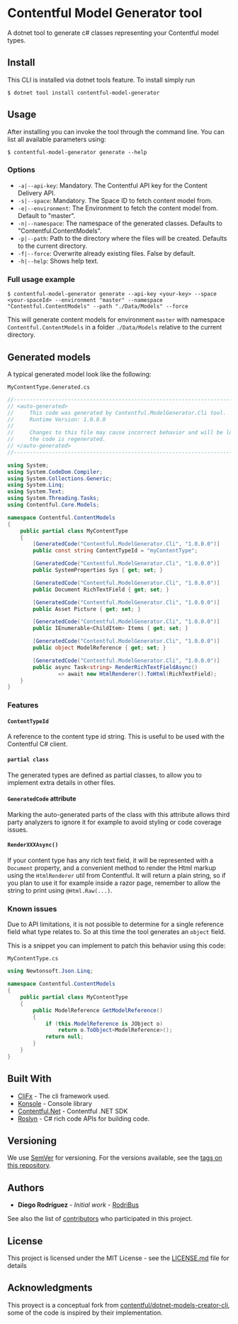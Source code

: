 # Contentful Model Generator tool
A dotnet tool to generate c# classes representing your Contentful model types.

## Install
This CLI is installed via dotnet tools feature.
To install simply run
```
$ dotnet tool install contentful-model-generator
```

## Usage
After installing you can invoke the tool through the command line.
You can list all available parameters using:
```
$ contentful-model-generator generate --help 
```
### Options
- `-a|--api-key`:      Mandatory. The Contentful API key for the Content Delivery API.
- `-s|--space`:        Mandatory. The Space ID to fetch content model from.
- `-e|--environment`:  The Environment to fetch the content model from. Default to "master".
- `-n|--namespace`:    The namespace of the generated classes. Defaults to "Contentful.ContentModels".
- `-p|--path`:         Path to the directory where the files will be created. Defaults to the current directory.
- `-f|--force`:       Overwrite already existing files. False by default.
- `-h|--help`:        Shows help text.

### Full usage example
```
$ contentful-model-generator generate --api-key <your-key> --space <your-spaceId> --environment "master" --namespace "Contentful.ContentModels" --path "./Data/Models" --force
```
This will generate content models for environment `master` with namespace `Contentful.ContentModels` in a folder `./Data/Models` relative to the current directory.

## Generated models
A typical generated model look like the following:

`MyContentType.Generated.cs`
```csharp
//------------------------------------------------------------------------------
// <auto-generated>
//     This code was generated by Contentful.ModelGenerator.Cli tool.
//     Runtime Version: 1.0.0.0
//
//     Changes to this file may cause incorrect behavior and will be lost if
//     the code is regenerated.
// </auto-generated>
//------------------------------------------------------------------------------

using System;
using System.CodeDom.Compiler;
using System.Collections.Generic;
using System.Linq;
using System.Text;
using System.Threading.Tasks;
using Contentful.Core.Models;

namespace Contentful.ContentModels
{
    public partial class MyContentType
    {
        [GeneratedCode("Contentful.ModelGenerator.Cli", "1.0.0.0")]
        public const string ContentTypeId = "myContentType";

        [GeneratedCode("Contentful.ModelGenerator.Cli", "1.0.0.0")]
        public SystemProperties Sys { get; set; }

        [GeneratedCode("Contentful.ModelGenerator.Cli", "1.0.0.0")]
        public Document RichTextField { get; set; }

        [GeneratedCode("Contentful.ModelGenerator.Cli", "1.0.0.0")]
        public Asset Picture { get; set; }

        [GeneratedCode("Contentful.ModelGenerator.Cli", "1.0.0.0")]
        public IEnumerable<ChildItem> Items { get; set; }

        [GeneratedCode("Contentful.ModelGenerator.Cli", "1.0.0.0")]
        public object ModelReference { get; set; }

        [GeneratedCode("Contentful.ModelGenerator.Cli", "1.0.0.0")]
        public async Task<string> RenderRichTextFieldAsync()
                => await new HtmlRenderer().ToHtml(RichTextField);
    }
}
```

### Features
#### `ContentTypeId`
A reference to the content type id string. This is useful to be used with the Contentful C# client.

#### `partial class`
The generated types are defined as partial classes, to allow you to implement extra details in other files.

#### `GeneratedCode` attribute
Marking the auto-generated parts of the class with this attribute allows third party analyzers to ignore it for example to avoid styling or code coverage issues.

#### `RenderXXXAsync()`
If your content type has any rich text field, it will be represented with a `Document` property, and a convenient method to render the Html markup using the `HtmlRenderer` util from Contentful.
It will return a plain string, so if you plan to use it for example inside a razor page, remember to allow the string to print using `@Html.Raw(...)`.

### Known issues
Due to API limitations, it is not possible to determine for a single reference field what type relates to. So at this time the tool generates an `object` field.

This is a snippet you can implement to patch this behavior using this code:

`MyContentType.cs`
```csharp
using Newtonsoft.Json.Linq;

namespace Contentful.ContentModels
{
    public partial class MyContentType
    {
        public ModelReference GetModelReference()
        {
            if (this.ModelReference is JObject o)
                return o.ToObject<ModelReference>();
            return null;
        }
    }
}
```

## Built With
* [CliFx](https://github.com/Tyrrrz/CliFx) - The cli framework used.
* [Konsole](https://github.com/goblinfactory/konsole) - Console library
* [Contentful.Net](https://github.com/contentful/contentful.net) - Contentful .NET SDK
* [Roslyn](https://github.com/dotnet/roslyn) - C# rich code APIs for building code.

## Versioning
We use [SemVer](http://semver.org/) for versioning. For the versions available, see the [tags on this repository](https://github.com/RodriBus/Contentful.ModelGenerator.Cli/tags). 

## Authors
* **Diego Rodríguez** - *Initial work* - [RodriBus](https://github.com/RodriBus)

See also the list of [contributors](https://github.com/RodriBus/Contentful.ModelGenerator.Cli/contributors) who participated in this project.

## License
This project is licensed under the MIT License - see the [LICENSE.md](LICENSE.md) file for details

## Acknowledgments
This proyect is a conceptual fork from [contentful/dotnet-models-creator-cli](https://github.com/contentful/dotnet-models-creator-cli), some of the code is inspired by their implementation.
